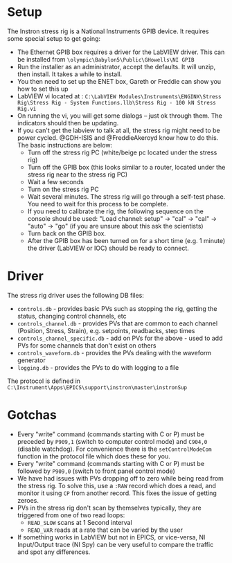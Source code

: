 # Setup

The Instron stress rig is a National Instruments GPIB device. It requires some special setup to get going:

- The Ethernet GPIB box requires a driver for the LabVIEW driver. This can be installed from `\olympic\Babylon5\Public\GHowells\NI GPIB`
- Run the installer as an administrator, accept the defaults. It will unzip, then install. It takes a while to install.
- You then need to set up the ENET box, Gareth or Freddie can show you how to set this up
- LabVIEW vi located at : `C:\LabVIEW Modules\Instruments\ENGINX\Stress Rig\Stress Rig - System Functions.llb\Stress Rig - 100 kN Stress Rig.vi`
- On running the vi, you will get some dialogs – just ok through them. The indicators should then be updating.
- If you can't get the labview to talk at all, the stress rig might need to be power cycled. @GDH-ISIS and @FreddieAkeroyd know how to do this. The basic instructions are below:
  * Turn off the stress rig PC (white/beige pc located under the stress rig)
  * Turn off the GPIB box (this looks similar to a router, located under the stress rig near to the stress rig PC)
  * Wait a few seconds
  * Turn on the stress rig PC
  * Wait several minutes. The stress rig will go through a self-test phase. You need to wait for this process to be complete.
  * If you need to calibrate the rig, the following sequence on the console should be used: "Load channel: setup" -> "cal" -> "cal" -> "auto" -> "go" (if you are unsure about this ask the scientists)
  * Turn back on the GPIB box. 
  * After the GPIB box has been turned on for a short time (e.g. 1 minute) the driver (LabVIEW or IOC) should be ready to connect.

# Driver

The stress rig driver uses the following DB files:
- `controls.db` - provides basic PVs such as stopping the rig, getting the status, changing control channels, etc
- `controls_channel.db` - provides PVs that are common to each channel (Position, Stress, Strain), e.g. setpoints, readbacks, step times
- `controls_channel_specific.db` - add on PVs for the above - used to add PVs for some channels that don't exist on others
- `controls_waveform.db` - provides the PVs dealing with the waveform generator
- `logging.db` - provides the PVs to do with logging to a file

The protocol is defined in `C:\Instrument\Apps\EPICS\support\instron\master\instronSup`

# Gotchas
- Every "write" command (commands starting with C or P) must be preceded by `P909,1` (switch to computer control mode) and `C904,0` (disable watchdog). For convenience there is the `setControlModeCom` function in the protocol file which does these for you.
- Every "write" command (commands starting with C or P) must be followed by `P909,0` (switch to front panel control mode)
- We have had issues with PVs dropping off to zero while being read from the stress rig. To solve this, use a `:RAW` record which does a read, and monitor it using `CP` from another record. This fixes the issue of getting zeroes.
- PVs in the stress rig don't scan by themselves typically, they are triggered from one of two read loops:
  * `READ_SLOW` scans at 1 Second interval
  * `READ_VAR` reads at a rate that can be varied by the user
- If something works in LabVIEW but not in EPICS, or vice-versa, NI Input/Output trace (NI Spy) can be very useful to compare the traffic and spot any differences.